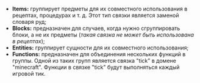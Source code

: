 * **Items:** группирует предметы для их совместного использования в рецептах, процедурах и т. д. Этот тип связки является заменой словаря руд;
* **Blocks:** предназначен для случаев, когда нужно сгруппировать блоки, а не их предметы (_такая связка не может быть использована в рецептах_);
* **Entities:** группирует сущности для их совместного использования;
* **Functions:** предназначен для объединения нескольких функций в группы. Одной из таких групп является связка "tick" в домене "minecraft". Функции в связке "tick" будут выполняться каждый игровой тик.